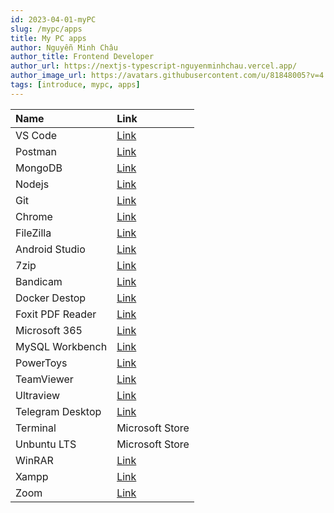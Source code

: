 ```yaml
---
id: 2023-04-01-myPC
slug: /mypc/apps
title: My PC apps
author: Nguyễn Minh Châu
author_title: Frontend Developer
author_url: https://nextjs-typescript-nguyenminhchau.vercel.app/
author_image_url: https://avatars.githubusercontent.com/u/81848005?v=4
tags: [introduce, mypc, apps]
---
```


| Name             | Link                                                                                                                                                              |
| :--------------- | :---------------------------------------------------------------------------------------------------------------------------------------------------------------- |
| VS Code          | [Link](https://code.visualstudio.com/download)                                                                                                                    |
| Postman          | [Link](https://www.postman.com/downloads/)                                                                                                                        |
| MongoDB          | [Link](https://www.mongodb.com/try/download/community)                                                                                                            |
| Nodejs           | [Link](https://nodejs.org/en/download/)                                                                                                                           |
| Git              | [Link](https://git-scm.com/downloads)                                                                                                                             |
| Chrome           | [Link](https://www.google.com/chrome/?brand=JJTC&gclid=Cj0KCQjwiZqhBhCJARIsACHHEH8NRbYb4OcGQb_FBF1Rxo7p9ANMOwXZuhIx1tgk9EF-IUFOyHLJlasaAuYMEALw_wcB&gclsrc=aw.ds) |
| FileZilla        | [Link](https://filezilla-project.org/download.php?platform=win64)                                                                                                 |
| Android Studio   | [Link](https://developer.android.com/studio)                                                                                                                      |
| 7zip             | [Link](https://7-zip.org/download.html)                                                                                                                           |
| Bandicam         | [Link](https://www.bandicam.com/downloads/)                                                                                                                       |
| Docker Destop    | [Link](https://www.docker.com/products/docker-desktop/)                                                                                                           |
| Foxit PDF Reader | [Link](https://www.foxit.com/pdf-reader/)                                                                                                                         |
| Microsoft 365    | [Link](https://www.office.com/)                                                                                                                                   |
| MySQL Workbench  | [Link](https://dev.mysql.com/downloads/workbench/)                                                                                                                |
| PowerToys        | [Link](https://learn.microsoft.com/en-us/windows/powertoys/)                                                                                                      |
| TeamViewer       | [Link](https://www.teamviewer.com/en/download/windows)                                                                                                            |
| Ultraview        | [Link](https://www.ultraviewer.net/en/download.html)                                                                                                              |
| Telegram Desktop | [Link](https://desktop.telegram.org/)                                                                                                                             |
| Terminal         | Microsoft Store                                                                                                                                                   |
| Unbuntu LTS      | Microsoft Store                                                                                                                                                   |
| WinRAR           | [Link](https://www.win-rar.com/download.html?&L=11)                                                                                                               |
| Xampp            | [Link](https://www.apachefriends.org/download.html)                                                                                                               |
| Zoom             | [Link](https://zoom.us/download)                                                                                                                                  |

